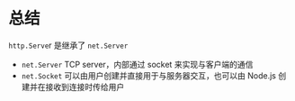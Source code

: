 # 总结

`http.Serve`r 是继承了 `net.Server`

- `net.Server`  TCP server，内部通过 socket 来实现与客户端的通信
- `net.Socket`  可以由用户创建并直接用于与服务器交互，也可以由 Node.js 创建并在接收到连接时传给用户
